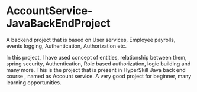 # AccountService-JavaBackEndProject

A backend project that is based on User services, Employee payrolls, events logging, Authentication, Authorization etc.

In this project, I have used concept of entities, relationship between them, spring security, Authentication, Role based authorization, logic building and many more.
This is the project that is present in HyperSkill Java back end course , named as Account service.
A very good project for beginner, many learning opportunities.
